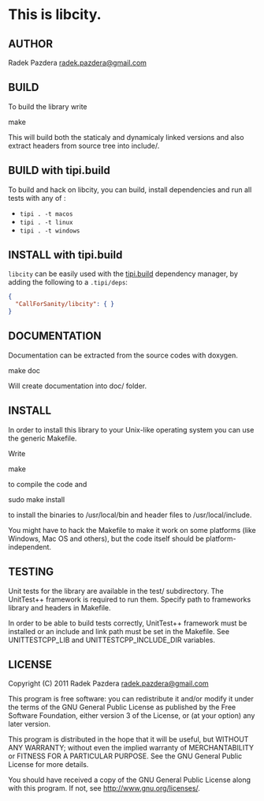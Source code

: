 # This is libcity.

## AUTHOR
 Radek Pazdera <radek.pazdera@gmail.com>

## BUILD
To build the library write

  make

This will build both the staticaly and dynamicaly linked versions
and also extract headers from source tree into include/.

## BUILD with tipi.build
To build and hack on libcity, you can build, install dependencies and run all tests with any of : 
 -  `tipi . -t macos`
 -  `tipi . -t linux`
 -  `tipi . -t windows`

## INSTALL with tipi.build
`libcity` can be easily used with the [tipi.build](https://tipi.build) dependency manager, by adding the following to a `.tipi/deps`:

```json
{
  "CallForSanity/libcity": { }
}
```

## DOCUMENTATION
Documentation can be extracted from the source codes with doxygen.

  make doc

Will create documentation into doc/ folder.

## INSTALL
In order to install this library to your Unix-like operating
system you can use the generic Makefile.

Write

  make

to compile the code and

  sudo make install

to install the binaries to /usr/local/bin and header files to
/usr/local/include.

You might have to hack the Makefile to make it work on some
platforms (like Windows, Mac OS and others), but the code itself
should be platform-independent.

## TESTING
Unit tests for the library are available in the test/ subdirectory. The
UnitTest++ framework is required to run them. Specify path to frameworks
library and headers in Makefile.

In order to be able to build tests correctly, UnitTest++ framework
must be installed or an include and link path must be set in the
Makefile. See UNITTESTCPP_LIB and UNITTESTCPP_INCLUDE_DIR variables.

## LICENSE
  Copyright (C) 2011 Radek Pazdera <radek.pazdera@gmail.com>

  This program is free software: you can redistribute it and/or modify
  it under the terms of the GNU General Public License as published by
  the Free Software Foundation, either version 3 of the License, or
  (at your option) any later version.

  This program is distributed in the hope that it will be useful,
  but WITHOUT ANY WARRANTY; without even the implied warranty of
  MERCHANTABILITY or FITNESS FOR A PARTICULAR PURPOSE.  See the
  GNU General Public License for more details.

  You should have received a copy of the GNU General Public License
  along with this program.  If not, see <http://www.gnu.org/licenses/>.
